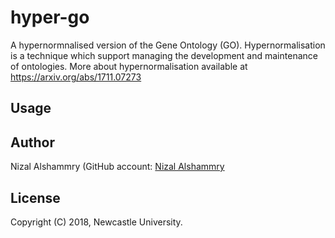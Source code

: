 # hyper-go

A hypernormnalised version of the Gene Ontology (GO). Hypernormalisation is
a technique which support managing the development and maintenance of
ontologies. More about hypernormalisation available at https://arxiv.org/abs/1711.07273

## Usage

## Author

Nizal Alshammry (GitHub account: <a href="https://github.com/Nizal-Shammry">Nizal Alshammry<a/>


## License
Copyright (C) 2018, Newcastle University.